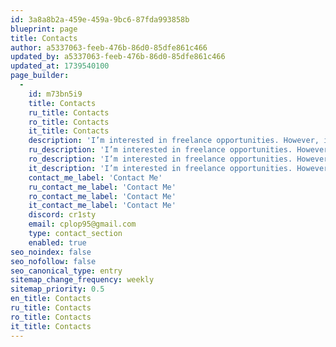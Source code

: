 ```yaml
---
id: 3a8a8b2a-459e-459a-9bc6-87fda993858b
blueprint: page
title: Contacts
author: a5337063-feeb-476b-86d0-85dfe861c466
updated_by: a5337063-feeb-476b-86d0-85dfe861c466
updated_at: 1739540100
page_builder:
  -
    id: m73bn5i9
    title: Contacts
    ru_title: Contacts
    ro_title: Contacts
    it_title: Contacts
    description: 'I’m interested in freelance opportunities. However, if you have other requests or questions, don’t hesitate to contact me.'
    ru_description: 'I’m interested in freelance opportunities. However, if you have other requests or questions, don’t hesitate to contact me.'
    ro_description: 'I’m interested in freelance opportunities. However, if you have other requests or questions, don’t hesitate to contact me.'
    it_description: 'I’m interested in freelance opportunities. However, if you have other requests or questions, don’t hesitate to contact me.'
    contact_me_label: 'Contact Me'
    ru_contact_me_label: 'Contact Me'
    ro_contact_me_label: 'Contact Me'
    it_contact_me_label: 'Contact Me'
    discord: cr1sty
    email: cplop95@gmail.com
    type: contact_section
    enabled: true
seo_noindex: false
seo_nofollow: false
seo_canonical_type: entry
sitemap_change_frequency: weekly
sitemap_priority: 0.5
en_title: Contacts
ru_title: Contacts
ro_title: Contacts
it_title: Contacts
---
```

